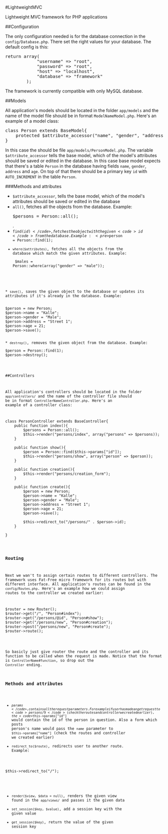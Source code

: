 #LightweightMVC

Lightweight MVC framework for PHP applications

##Configuration

The only configuration needed is for the database connection in the <code>config/Database.php</code>. There set the right values for your database. The default config is this:

<pre>
return array(
			"username" => "root",
			"password" => "root",
			"host" => "localhost",
			"database" => "framework"
		);
</pre>

The framework is currently compatible with only MySQL database.

##Models

All application's models should be located in the folder <code>app/models</code> and the name of the model file should be in format <code>ModelNameModel.php</code>. Here's an example of a model class:

<pre>
class Person extends BaseModel{
    protected $attribute_accessor("name", "gender", "address", "age");
}
</pre>

In this case the should be file <code>app/models/PersonModel.php</code>. The variable <code>$attribute_accessor</code> tells the base model, which of the model's attributes should be saved or edited in the database. In this case base model expects that there's a table <code>Person</code> in the database having fields <code>name</code>, <code>gender</code>, <code>address</code> and <code>age</code>. On top of that there should be a primary key <code>id</code> with <code>AUTO_INCREMENT</code> in the table <code>Person</code>.

###Methods and attributes

* <code>$attribute_accessor</code>, tells the base model, which of the model's attributes should be saved or edited in the database 
* <code>all()</code>, fetches all the objects from the database. Example: <pre>$persons = Person::all();</pre>.
* <code>find($id)</code>, fetches the object with the given <code>id</code> from the database. Example: <pre>$person = Person::find(1);</pre>
* <code>where($attributes)</code>, fetches all the objects from the database which match the given attributes. Example: <pre>
$males = Person::where(array("gender" => "male"));
</pre>
* <code>save()</code>, saves the given object to the database or updates its attributes if it's already in the database. Example: 
<pre> 
$person = new Person;
$person->name = "Kalle";
$person->gender = "Male";
$person->address = "Street 1";
$person->age = 21;
$person->save();
</pre>
* <code>destroy()</code>, removes the given object from the database. Example:
<pre>
$person = Person::find(1);
$person->destroy();
</pre>

##Controllers

All application's controllers should be located in the folder <code>app/controllers/</code> and the name of the controller file should be in format <code>ControllerNameController.php</code>. Here's an example of a controller class:

<pre>
class PersonController extends BaseController{
    public function index(){
        $persons = Person::all();
        $this->render("persons/index", array("persons" => $persons));
    }
    
    public function show(){
    	$person = Person::find($this->params["id"]);
    	$this->render("persons/show", array("person" => $person));
    }
    
    public function creation(){
    	$this->render("persons/creation_form");
    }
    
    public function create(){
    	$person = new Person;
    	$person->name = "Kalle";
		$person->gender = "Male";
		$person->address = "Street 1";
		$person->age = 21;
		$person->save();
	
		$this->redirect_to("/persons/" . $person->id);
    }
    
}
</pre>

### Routing

Next we wan't to assign certain routes to different controllers. The framework uses Fat-Free micro framework for its routes but with different interface. All application's routes can be found in the <code>config/Routes.php</code>. Here's an example how we could assign routes to the controller we created earlier:

<pre>
$router = new Router();
$router->get("/", "Person#index");
$router->get("/persons/@id", "Person#show");
$router->get("/persons/new", "Person#creation");
$router->post("/persons/new", "Person#create");
$router->route();
</pre>

So basicly just give router the route and the controller and its function to be called when the request is made. Notice that the format is <code>ControllerName#function</code>, so drop out the <code>Controller</code> ending.

### Methods and attributes

* <code>$params</code>, contains all the request parameters. For example if user has made an get request to <code>persons/9</code> (check the routes and controller we created earlier), the <code>$this->params["id"]</code> would contain the id 
of the person in question. Also a form which posts person's name would pass the <code>name</code> parameter to <code>$this->params["name"]</code> (check the routes and controller we created earlier)
* <code>redirect_to($route)</code>, redirects user to another route. Example: 
<pre>
$this->redirect_to("/");
</pre>
* <code>render($view, $data = null)</code>, renders the given view found in the <code>app/views/</code> and passes it the given data
* <code>set_session($key, $value)</code>, add a session key with the given value
* <code>get_session($key)</code>, return the value of the given session key

